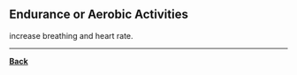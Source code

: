 ## Endurance or Aerobic Activities
increase breathing and heart rate.


---
**[Back](PEPRELIM_CH1.md)**